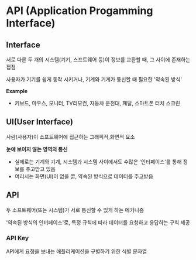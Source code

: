 # API (Application Progamming Interface)

## Interface
서로 다른 두 개의 시스템(기기, 스프트웨어 등)이 정보를 교환할 때, 그 사이에 존재하는 접점

사용자가 기기를 쉽게 동작 시키거나, 기계와 기계가 통신할 때 필요한 '약속된 방식'

**Example**

- 키보드, 마우스, 모니터, TV리모컨, 자동차 운전대, 페달, 스마트폰 터치 스크린

## UI(User Interface)
사람(사용자)이 소프트웨어에 접근하는 그래픽적,화면적 요소

**눈에 보이지 않는 영역의 통신**
- 실제로는 기계와 기계, 시스템과 시스템 사이에서도 수많은 '인터페이스'를 통해 정보를 주고받고 있음
- 여리서는 화면(UI)이 없을 뿐, 약속된 방식으로 데이터를 주고받음

## API

두 소프트웨어(또는 시스템)가 서로 통신할 수 있게 하는 메커니즘

'약속된 방식의 인터페이스'로, 특정 규칙에 따라 데이터를 요청하고 응답하는 규칙 제공

### API Key
API에게 요청을 보내는 애플리케이션을 구별하기 위한 식별 문자열

